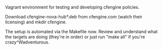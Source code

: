 Vagrant environment for testing and developing cfengine policies.

Download cfengine-nova-hub*.deb from cfengine.com (watch their licensing) and mkdir cfengine.

The setup is automated via the Makefile now.  Review and understand what the targets are doing (they're in order) or just run "make all" if you're crazy^Wadventurous.


